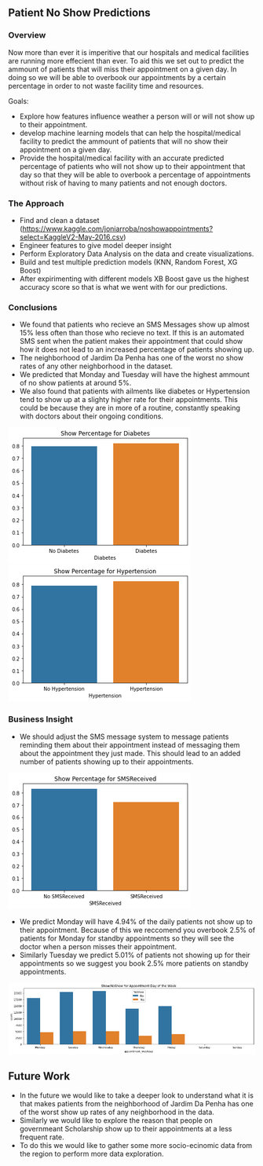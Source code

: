 ## Patient No Show Predictions


### Overview
Now more than ever it is imperitive that our hospitals and medical facilities are running more effecient than ever. To aid this we set out to predict the ammount of patients that will miss their appointment on a given day. In doing so we will be able to overbook our appointments by a certain percentage in order to not waste facility time and resources.

Goals:
  - Explore how features influence weather a person will or will not show up to their appointment. 
  - develop machine learning models that can help the hospital/medical facility to predict the ammount of patients that will no show their appointment on a given day.
  - Provide the hospital/medical facility with an accurate predicted percentage of patients who will not show up to their appointment that day so that they will be able to overbook a percentage of appointments without risk of having to many patients and not enough doctors.
  
### The Approach
  - Find and clean a dataset (https://www.kaggle.com/joniarroba/noshowappointments?select=KaggleV2-May-2016.csv)
  - Engineer  features to give model deeper insight
  - Perform Exploratory Data Analysis on the data and create visualizations.
  - Build and test multiple prediction models (KNN, Random Forest, XG Boost)
  - After expirimenting with different models XB Boost gave us the highest accuracy score so that is what we went with for our predictions.

### Conclusions
 - We found that patients who recieve an SMS Messages show up almost 15% less often than those who recieve no text. If this is an automated SMS sent when the patient makes their appointment that could show how it does not lead to an increased percentage of patients showing up.
 - The neighborhood of Jardim Da Penha has one of the worst no show rates of any other neighborhood in the dataset.
 - We predicted that Monday and Tuesday will have the highest ammount of no show patients at around 5%.
 - We also found that patients with ailments like diabetes or Hypertension tend to show up at a slighty higher rate for their appointments. This could be because they are in more of a routine, constantly speaking with doctors about their ongoing conditions.
 
 ![](https://github.com/mdetiberiis01/Photos/blob/master/diabetes1.png)![](https://github.com/mdetiberiis01/Photos/blob/master/hypertension1.png)

### Business Insight
- We should adjust the SMS message system to message patients reminding them about their appointment instead of messaging them about the appointment they just made. This should lead to an added number of patients showing up to their appointments.

![](https://github.com/mdetiberiis01/Photos/blob/master/SMS_recieved.png)
- We predict Monday will have 4.94% of the daily patients not show up to their appointment. Because of this we reccomend you overbook 2.5% of patients for Monday for standby appointments so they will see the doctor when a person misses their appointment.
- Similarly Tuesday we predict 5.01% of patients not showing up for their appointments so we suggest you book 2.5% more patients on standby appointments.

![](https://github.com/mdetiberiis01/Photos/blob/master/DOW_show.png)

## Future Work
 - In the future we would like to take a deeper look to understand what it is that makes patients from the neighborhood of Jardim Da Penha has one of the worst show up rates of any neighborhood in the data.
 - Similarly we would like to explore the reason that people on governmeant Scholarship show up to their appointments at a less frequent rate.
  - To do this we would like to gather some more socio-ecinomic data from the region to perform more data exploration.
  
